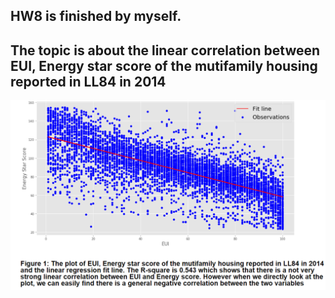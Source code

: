 ## HW8 is finished by myself.
## The topic is about the linear correlation between EUI, Energy star score of the mutifamily housing reported in LL84 in 2014
![Alt text](plot.png)
